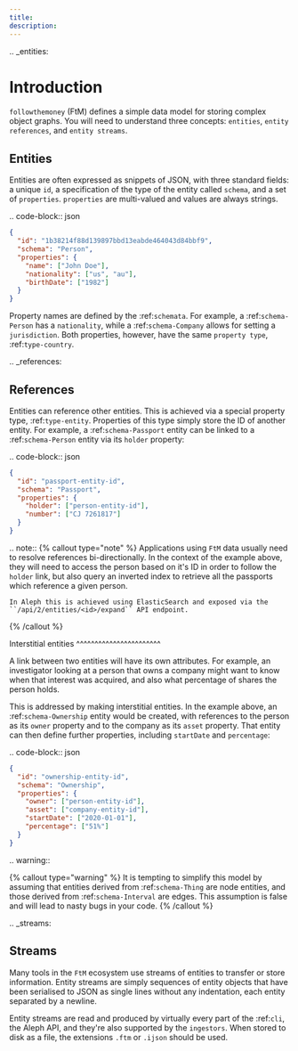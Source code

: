 ```yaml
---
title:
description:
---
```


.. \_entities:

# Introduction

`followthemoney` (FtM) defines a simple data model for storing complex object
graphs. You will need to understand three concepts: `entities`,
`entity references`, and `entity streams`.

## Entities

Entities are often expressed as snippets of JSON, with three standard fields: a
unique `id`, a specification of the type of the entity called `schema`,
and a set of `properties`. `properties` are multi-valued and values are
always strings.

.. code-block:: json

```json
{
  "id": "1b38214f88d139897bbd13eabde464043d84bbf9",
  "schema": "Person",
  "properties": {
    "name": ["John Doe"],
    "nationality": ["us", "au"],
    "birthDate": ["1982"]
  }
}
```

Property names are defined by the :ref:`schemata`. For example, a
:ref:`schema-Person` has a `nationality`, while a :ref:`schema-Company` allows
for setting a `jurisdiction`. Both properties, however, have the same
`property type`, :ref:`type-country`.

.. \_references:

## References

Entities can reference other entities. This is achieved via a special property
type, :ref:`type-entity`. Properties of this type simply store the ID of another
entity. For example, a :ref:`schema-Passport` entity can be linked to a
:ref:`schema-Person` entity via its `holder` property:

.. code-block:: json

```json
{
  "id": "passport-entity-id",
  "schema": "Passport",
  "properties": {
    "holder": ["person-entity-id"],
    "number": ["CJ 7261817"]
  }
}
```

.. note::
{% callout type="note" %}
Applications using `FtM` data usually need to resolve references
bi-directionally. In the context of the example above, they will need to
access the person based on it's ID in order to follow the `holder` link,
but also query an inverted index to retrieve all the passports which
reference a given person.

    In Aleph this is achieved using ElasticSearch and exposed via the
    ``/api/2/entities/<id>/expand`` API endpoint.

{% /callout %}

Interstitial entities
^^^^^^^^^^^^^^^^^^^^^^^

A link between two entities will have its own attributes. For example,
an investigator looking at a person that owns a company might want to know when
that interest was acquired, and also what percentage of shares the person holds.

This is addressed by making interstitial entities. In the example above, an
:ref:`schema-Ownership` entity would be created, with references to the person
as its `owner` property and to the company as its `asset` property. That
entity can then define further properties, including `startDate` and
`percentage`:

.. code-block:: json

```json
{
  "id": "ownership-entity-id",
  "schema": "Ownership",
  "properties": {
    "owner": ["person-entity-id"],
    "asset": ["company-entity-id"],
    "startDate": ["2020-01-01"],
    "percentage": ["51%"]
  }
}
```

.. warning::

{% callout type="warning" %}
It is tempting to simplify this model by assuming that entities derived from
:ref:`schema-Thing` are node entities, and those derived from
:ref:`schema-Interval` are edges. This assumption is false and will lead to
nasty bugs in your code.
{% /callout %}

.. \_streams:

## Streams

Many tools in the `FtM` ecosystem use streams of entities to transfer
or store information. Entity streams are simply sequences of entity objects that
have been serialised to JSON as single lines without any indentation, each entity
separated by a newline.

Entity streams are read and produced by virtually every part of the :ref:`cli`,
the Aleph API, and they're also supported by the `ingestors`. When stored to
disk as a file, the extensions `.ftm` or `.ijson` should be used.

